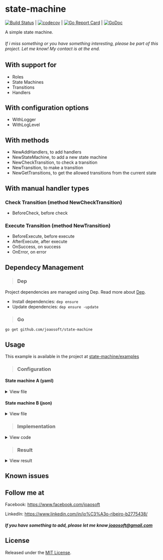 # state-machine
[![Build Status](https://travis-ci.org/joaosoft/state-machine.svg?branch=master)](https://travis-ci.org/joaosoft/state-machine) | [![codecov](https://codecov.io/gh/joaosoft/state-machine/branch/master/graph/badge.svg)](https://codecov.io/gh/joaosoft/state-machine) | [![Go Report Card](https://goreportcard.com/badge/github.com/joaosoft/state-machine)](https://goreportcard.com/report/github.com/joaosoft/state-machine) | [![GoDoc](https://godoc.org/github.com/joaosoft/state-machine?status.svg)](https://godoc.org/github.com/joaosoft/state-machine)

A simple state machine.

###### If i miss something or you have something interesting, please be part of this project. Let me know! My contact is at the end.

## With support for
* Roles
* State Machines
* Transitions
* Handlers

## With configuration options
* WithLogger
* WithLogLevel

## With methods
* NewAddHandlers, to add handlers
* NewStateMachine, to add a new state machine
* NewCheckTransition, to check a transition
* NewTransition, to make a transition
* NewGetTransitions, to get the allowed transitions from the current state

## With manual handler types

### Check Transition (method NewCheckTransition)
* BeforeCheck, before check

### Execute Transition (method NewTransition)
* BeforeExecute, before execute
* AfterExecute, after execute
* OnSuccess, on success
* OnError, on error

## Dependecy Management 
>### Dep

Project dependencies are managed using Dep. Read more about [Dep](https://github.com/golang/dep).
* Install dependencies: `dep ensure`
* Update dependencies: `dep ensure -update`

>### Go
```
go get github.com/joaosoft/state-machine
```

## Usage 
This example is available in the project at [state-machine/examples](https://github.com/joaosoft/state-machine/tree/master/examples)

>### Configuration
#### State machine A (yaml)
<details>
<summary>View file</summary>

```yaml
state_machine:
  -
    id: 1
    name: "New"
    transitions:
      -
        id: 2
        load:
          - "load_dummy"
        check:
          -
            "check_new_to_in-progress"
        execute:
          -
            "execute_new_to_in-progress"
  -
    id: 2
    name: "In progress"
    transitions:
      -
        id: 3
        check:
          -
            "check_in-progress_to_approved"
        execute:
          -
            "execute_in-progress_to_approved"
        events:
          success:
            -
              "event_success_in-progress_to_approved"
          error:
            -
              "event_error_in-progress_to_approved"
      -
        id: 4
        check:
          -
            "check_in-progress_to_denied"
        execute:
          -
            "execute_in-progress_to_denied"
        events:
          success:
            -
              "event_success_in-progress_to_denied"
          error:
            -
              "event_error_in-progress_to_denied"
  -
    id: 3
    name: "Approved"
  -
    id: 4
    name: "Denied"

roles:
  operator:
    -
      id: 1
      transitions:
        -
          id: 2
          execute:
            - "execute_new_to_in-progress_role"
          events:
            success:
              - "event_success_new_to_in-progress_role"
    -
      id: 2
      transitions:
        -
          id: 3
        -
          id: 4
```
</details>

#### State machine B (json)
<details>
<summary>View file</summary>

```json
{
  "state_machine": [
    {
      "id": 1,
      "name": "Todo",
      "transitions": [
        {
          "id": 2,
          "check": [
            "check_todo_to_in-development"
          ],
          "execute": [
            "execute_todo_to_in-development"
          ]
        }
      ]
    },
    {
      "id": 2,
      "name": "In development",
      "transitions": [
        {
          "id": 3,
          "check": [
            "check_in-development_to_done"
          ],
          "execute": [
            "execute_in-development_to_done"
          ],
          "events": {
            "success": [
              "event_success_in-development_to_done"
            ],
            "error": [
              "event_error_in-development_to_done"
            ]
          }
        },
        {
          "id": 4,
          "check": [
            "check_in-development_to_canceled"
          ],
          "execute": [
            "execute_in-development_to_canceled"
          ],
          "events": {
            "success": [
              "event_success_in-development_to_canceled"
            ],
            "error": [
              "event_error_in-development_to_canceled"
            ]
          }
        }
      ]
    },
    {
      "id": 3,
      "name": "Done"
    },
    {
      "id": 4,
      "name": "Canceled"
    }
  ],
  "roles": {
    "worker": [
      {
        "id": 1,
        "transitions": [
          {
            "id": 2
          }
        ]
      },
      {
        "id": 2,
        "transitions": [
          {
            "id": 3
          },
          {
            "id": 4
          }
        ]
      }
    ]
  }
}
```
</details>

>### Implementation
<details>
<summary>View code</summary>

```go
const (
    StateMachineA     state_machine.StateMachineType = "A"
    RoleStateMachineA state_machine.RoleType         = "operator"

    StateMachineB     state_machine.StateMachineType = "B"
    RoleStateMachineB state_machine.RoleType         = "worker"
)

func init() {
    // :: add handlers

    // state machine A
    fmt.Println(":: State Machine: A - Adding handlers")
    state_machine.NewAddHandlers(StateMachineA).
        Load("load_dummy", loadDummy).
        //
        Check("check_new_to_in-progress", checkNewToInProgress).
        Check("check_in-progress_to_approved", checkInProgressToApproved).
        Check("check_in-progress_to_denied", checkInProgressToDenied).
        //
        Execute("execute_new_to_in-progress", executeNewToInProgress).
        Execute("execute_new_to_in-progress_role", executeNewToInProgressByRole).
        Execute("execute_in-progress_to_approved", executeInProgressToApproved).
        Execute("execute_in-progress_to_denied", executeInProgressToDenied).
        //
        EventSuccess("event_success_new_to_in-progress_role", eventOnSuccessNewToInProgressByRole).
        EventSuccess("event_success_new_to_in-progress", eventOnSuccessNewToInProgress).
        EventSuccess("event_success_in-progress_to_approved", eventOnSuccessInProgressToApproved).
        EventSuccess("event_success_in-progress_to_denied", eventOnSuccessInProgressToDenied).
        //
        EventError("event_error_new_to_in-progress", eventOnErrorNewToInProgress).
        EventError("event_error_in-progress_to_approved", eventOnErrorInProgressToApproved).
        EventError("event_error_in-progress_to_denied", eventOnErrorInProgressToDenied)

    // state machine B
    fmt.Println(":: State Machine: B - Adding handlers")
    state_machine.NewAddHandlers(StateMachineB).
        Manual(beforeExecuteLoadFromState, state_machine.BeforeCheck, state_machine.BeforeExecute).
        //
        Check("check_todo_to_in-development", checkTodoToInDevelopment).
        Check("check_in-development_to_done", checkInDevelopmentToDone).
        Check("check_in-development_to_canceled", checkInDevelopmentToCanceled).
        //
        Execute("execute_todo_to_in-development", executeTodoToInDevelopment).
        Execute("execute_in-development_to_canceled", executeInDevelopmentToCanceled).
        Execute("execute_in-development_to_done", executeInDevelopmentToDone).
        //
        EventSuccess("event_success_todo_to_in-development", eventOnSuccessTodoToInDevelopment).
        EventSuccess("event_success_in-development_to_done", eventOnSuccessInDevelopmentToDone).
        EventSuccess("event_success_in-development_to_canceled", eventOnSuccessInDevelopmentToCanceled).
        //
        EventError("event_error_todo_to_in-development", eventOnErrorTodoToInDevelopment).
        EventError("event_error_in-development_to_done", eventOnErrorInDevelopmentToDone).
        EventError("event_error_in-development_to_canceled", eventOnErrorInDevelopmentToCanceled)

    // :: add state machines

    // A
    fmt.Println(":: State Machine: A - Adding state machine")
    if err := state_machine.NewStateMachine().
        Key(StateMachineA).
        File("/config/state_machines/state_machine_a.yaml").
        TransitionHandler(StateMachineATransitionHandler).
        Load(); err != nil {
        panic(err)
    }

    // B
    fmt.Println(":: State Machine: B - Adding state machine")
    if err := state_machine.NewStateMachine().
        Key(StateMachineB).
        File("/config/state_machines/state_machine_b.json").
        TransitionHandler(StateMachineBTransitionHandler).
        Load(); err != nil {
        panic(err)
    }
}

func main() {
    stateMachines := []state_machine.StateMachineType{StateMachineA, StateMachineB}
    stateMachinesRoles := []state_machine.RoleType{RoleStateMachineA, RoleStateMachineB}
    maxLen := 4
    ok := false

    // get all transitions of state machine A
    fmt.Println("\n:: State Machine: A - get all transition from 1 to 2")
    transitions, err := state_machine.NewGetTransitions().
        Role(RoleStateMachineA).
        StateMachine(StateMachineA).
        From(1).
        Execute()
    if err != nil {
        panic(err)
    }
    for _, transition := range transitions {
        fmt.Printf("can make transition to %s\n", transition.Name)
    }

    // check transitions of state machines
    for index, stateMachine := range stateMachines {
        fmt.Printf("\n:: State Machine: %s - check transitions\n", stateMachine)
        for i := 1; i <= maxLen; i++ {
            for j := maxLen; j >= 1; j-- {
                ok, err := state_machine.NewCheckTransition().
                    Role(stateMachinesRoles[index]).
                    StateMachine(stateMachine).
                    From(i).
                    To(j).
                    Execute(1, "text", true)
                if err != nil {
                    panic(err)
                }
                fmt.Printf("transition from %d to %d  with role %s ? %t\n", i, j, stateMachinesRoles[index], ok)
            }
        }
    }

    // check transaction - state machine B - from the state loaded by method 'beforeExecuteLoadFromState' to state 2
    fmt.Println("\n:: State Machine: B - check transition from state 1 (loaded) to state 2")
    ok, err = state_machine.NewTransition().
        Role(RoleStateMachineB).
        StateMachine(StateMachineB).
        To(2).
        Execute(1, "text", true)
    if err != nil {
        panic(err)
    }

    if !ok {
        fmt.Println("transition !ok")
    }

    // execute transaction - state machine B - from the state loaded by method 'beforeExecuteLoadFromState' to state 2
    fmt.Println("\n:: State Machine: B - making transition from state 1 (loaded) to state 2")
    ok, err = state_machine.NewTransition().
        Role(RoleStateMachineB).
        StateMachine(StateMachineB).
        To(2).
        Execute(1, "text", true)
    if err != nil {
        panic(err)
    }

    if !ok {
        fmt.Println("transition !ok")
    }
}
```
</details>

>### Result
<details>
<summary>View result</summary>
    
```
:: State Machine: A - Adding handlers
:: State Machine: B - Adding handlers
:: State Machine: A - Adding state machine
:: State Machine: B - Adding state machine

:: State Machine: A - get all transition from 1 to 2
can make transition to In progress

:: State Machine: A - check transitions
transition from 1 to 4  with role operator ? false
transition from 1 to 3  with role operator ? false
check in-progress handler with [1 text true]
transition from 1 to 2  with role operator ? true
transition from 1 to 1  with role operator ? false
check in-progress to denied handler with [1 text true]
transition from 2 to 4  with role operator ? true
check in-progress to approved handler with [1 text true]
transition from 2 to 3  with role operator ? true
transition from 2 to 2  with role operator ? false
transition from 2 to 1  with role operator ? false
transition from 3 to 4  with role operator ? false
transition from 3 to 3  with role operator ? false
transition from 3 to 2  with role operator ? false
transition from 3 to 1  with role operator ? false
transition from 4 to 4  with role operator ? false
transition from 4 to 3  with role operator ? false
transition from 4 to 2  with role operator ? false
transition from 4 to 1  with role operator ? false

:: State Machine: B - check transitions
load 'from' state handler with [1 text true]
transition from 1 to 4  with role worker ? false
load 'from' state handler with [1 text true]
transition from 1 to 3  with role worker ? false
load 'from' state handler with [1 text true]
check in-development handler with [1 text true]
transition from 1 to 2  with role worker ? true
load 'from' state handler with [1 text true]
transition from 1 to 1  with role worker ? false
load 'from' state handler with [1 text true]
transition from 2 to 4  with role worker ? false
load 'from' state handler with [1 text true]
transition from 2 to 3  with role worker ? false
load 'from' state handler with [1 text true]
check in-development handler role [1 text true]
transition from 2 to 2  with role worker ? true
load 'from' state handler with [1 text true]
transition from 2 to 1  with role worker ? false
load 'from' state handler with [1 text true]
transition from 3 to 4  with role worker ? false
load 'from' state handler with [1 text true]
transition from 3 to 3  with role worker ? false
load 'from' state handler with [1 text true]
check in-development handler with [1 text true]
transition from 3 to 2  with role worker ? true
load 'from' state handler with [1 text true]
transition from 3 to 1  with role worker ? false
load 'from' state handler with [1 text true]
transition from 4 to 4  with role worker ? false
load 'from' state handler with [1 text true]
transition from 4 to 3  with role worker ? false
load 'from' state handler with [1 text true]
check in-development handler with [1 text true]
transition from 4 to 2  with role worker ? true
load 'from' state handler with [1 text true]
transition from 4 to 1  with role worker ? false

:: State Machine: B - check transition from state 1 (loaded) to state 2
load 'from' state handler with [1 text true]
check in-development handler with [1 text true]
execute in-development handler with [1 text true]
state machine: B, transition handler with [1 text true]

:: State Machine: B - making transition from state 1 (loaded) to state 2
load 'from' state handler with [1 text true]
check in-development handler with [1 text true]
execute in-development handler with [1 text true]
state machine: B, transition handler with [1 text true]
```
</details>

## Known issues

## Follow me at
Facebook: https://www.facebook.com/joaosoft

LinkedIn: https://www.linkedin.com/in/jo%C3%A3o-ribeiro-b2775438/

##### If you have something to add, please let me know joaosoft@gmail.com

## License
Released under the [MIT License](http://opensource.org/licenses/MIT).